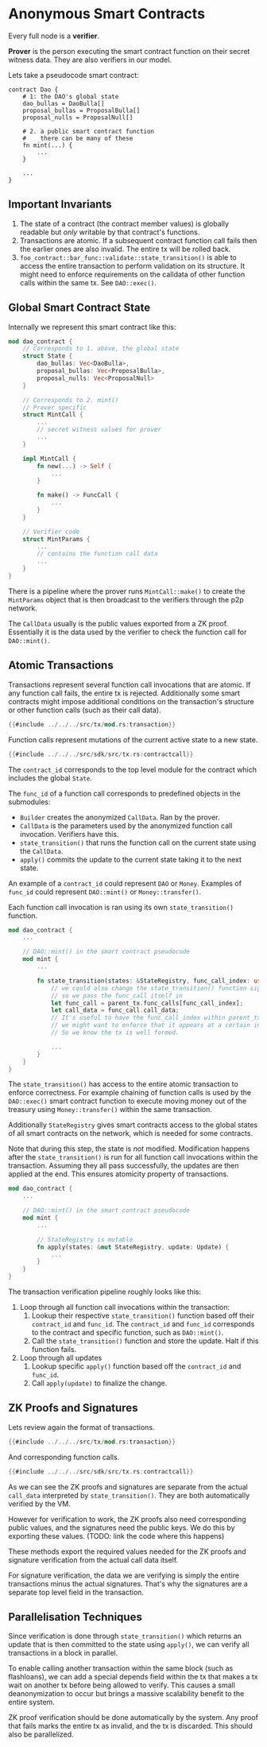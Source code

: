 # Anonymous Smart Contracts

<!-- toc -->

Every full node is a **verifier**.

**Prover** is the person executing the smart contract function on
their secret witness data. They are also verifiers in our model.

Lets take a pseudocode smart contract:

```
contract Dao {
    # 1: the DAO's global state
    dao_bullas = DaoBulla[]
    proposal_bullas = ProposalBulla[]
    proposal_nulls = ProposalNull[]

    # 2. a public smart contract function
    #    there can be many of these
    fn mint(...) {
        ...
    }

    ...
}
```

## Important Invariants

1. The state of a contract (the contract member values) is globally
   readable but *only* writable by that contract's functions.
2. Transactions are atomic. If a subsequent contract function call
   fails then the earlier ones are also invalid. The entire tx will be
   rolled back.
3. `foo_contract::bar_func::validate::state_transition()` is able to
   access the entire transaction to perform validation on its structure.
   It might need to enforce requirements on the calldata of other
   function calls within the same tx. See `DAO::exec()`.

## Global Smart Contract State

Internally we represent this smart contract like this:

```rust
mod dao_contract {
    // Corresponds to 1. above, the global state
    struct State {
        dao_bullas: Vec<DaoBulla>,
        proposal_bullas: Vec<ProposalBulla>,
        proposal_nulls: Vec<ProposalNull>
    }

    // Corresponds to 2. mint()
    // Prover specific
    struct MintCall {
        ...
        // secret witness values for prover
        ...
    }

    impl MintCall {
        fn new(...) -> Self {
            ...
        }

        fn make() -> FuncCall {
            ...
        }
    }

    // Verifier code
    struct MintParams {
        ...
        // contains the function call data
        ...
    }
}
```

There is a pipeline where the prover runs `MintCall::make()` to create
the `MintParams` object that is then broadcast to the verifiers through
the p2p network.

The `CallData` usually is the public values exported from a ZK proof.
Essentially it is the data used by the verifier to check the function
call for `DAO::mint()`.

## Atomic Transactions

Transactions represent several function call invocations
that are atomic. If any function call fails, the entire tx is
rejected. Additionally some smart contracts might impose additional
conditions on the transaction's structure or other function calls
(such as their call data).

```rust
{{#include ../../../src/tx/mod.rs:transaction}}
```

Function calls represent mutations of the current active state to a new state.

```rust
{{#include ../../../src/sdk/src/tx.rs:contractcall}}
```

The `contract_id` corresponds to the top level module for the contract which
includes the global `State`.

The `func_id` of a function call corresponds to predefined objects
in the submodules:

* `Builder` creates the anonymized `CallData`. Ran by the prover.
* `CallData` is the parameters used by the anonymized function call
  invocation.
  Verifiers have this.
* `state_transition()` that runs the function call on the current state
  using the `CallData`.
* `apply()` commits the update to the current state taking it to the
  next state.

An example of a `contract_id` could represent `DAO` or `Money`.
Examples of `func_id` could represent `DAO::mint()` or
`Money::transfer()`.

Each function call invocation is ran using its own
`state_transition()` function.

```rust
mod dao_contract {
    ...

    // DAO::mint() in the smart contract pseudocode
    mod mint {
        ...

        fn state_transition(states: &StateRegistry, func_call_index: usize, parent_tx: &Transaction) -> Result<Update> {
            // we could also change the state_transition() function signature
            // so we pass the func_call itself in
            let func_call = parent_tx.func_calls[func_call_index];
            let call_data = func_call.call_data;
            // It's useful to have the func_call_index within parent_tx because
            // we might want to enforce that it appears at a certain index exactly.
            // So we know the tx is well formed.

            ...
        }
    }
}
```

The `state_transition()` has access to the entire atomic transaction to
enforce correctness. For example chaining of function calls is used by
the `DAO::exec()` smart contract function to execute moving money out
of the treasury using `Money::transfer()` within the same transaction.

Additionally `StateRegistry` gives smart contracts access to the
global states of all smart contracts on the network, which is needed
for some contracts.

Note that during this step, the state is *not* modified. Modification
happens after the `state_transition()` is run for all function
call invocations within the transaction. Assuming they all pass
successfully, the updates are then applied at the end. This ensures
atomicity property of transactions.

```rust
mod dao_contract {
    ...

    // DAO::mint() in the smart contract pseudocode
    mod mint {
        ...

        // StateRegistry is mutable
        fn apply(states: &mut StateRegistry, update: Update) {
            ...
        }
    }
}
```

The transaction verification pipeline roughly looks like this:

1. Loop through all function call invocations within the transaction:
    1. Lookup their respective `state_transition()` function based off
       their `contract_id` and `func_id`. The `contract_id` and
       `func_id` corresponds to the contract and specific function,
       such as `DAO::mint()`.
    2. Call the `state_transition()` function and store the update.
       Halt if this function fails.
2. Loop through all updates
    1. Lookup specific `apply()` function based off the `contract_id`
       and `func_id`.
    2. Call `apply(update)` to finalize the change.

## ZK Proofs and Signatures

Lets review again the format of transactions.

```rust
{{#include ../../../src/tx/mod.rs:transaction}}
```

And corresponding function calls.

```rust
{{#include ../../../src/sdk/src/tx.rs:contractcall}}
```

As we can see the ZK proofs and signatures are separate from the
actual `call_data` interpreted by `state_transition()`. They are
both automatically verified by the VM.

However for verification to work, the ZK proofs also need corresponding
public values, and the signatures need the public keys. We do this
by exporting these values. (TODO: link the code where this happens)

These methods export the required values needed for the ZK proofs
and signature verification from the actual call data itself.

For signature verification, the data we are verifying is simply
the entire transactions minus the actual signatures. That's why the
signatures are a separate top level field in the transaction.

## Parallelisation Techniques

Since verification is done through `state_transition()` which returns
an update that is then committed to the state using `apply()`, we
can verify all transactions in a block in parallel.

To enable calling another transaction within the same block (such
as flashloans), we can add a special depends field within the tx
that makes a tx wait on another tx before being allowed to verify.
This causes a small deanonymization to occur but brings a massive
scalability benefit to the entire system.

ZK proof verification should be done automatically by the system. Any
proof that fails marks the entire tx as invalid, and the tx is
discarded. This should also be parallelized.
